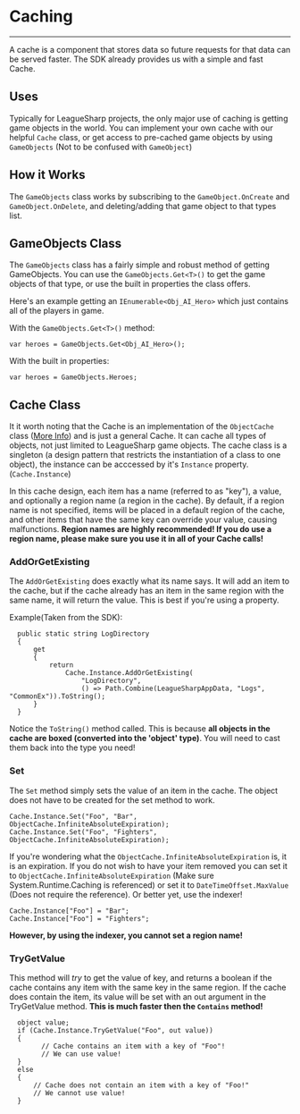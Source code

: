 # Caching #
------------------------
 A cache is a component that stores data so future requests for that data can be served faster. The SDK already provides us with a simple and fast Cache.

## Uses ##
Typically for LeagueSharp projects, the only major use of caching is getting game objects in the world. You can implement your own cache with our helpful `Cache` class, or get access to pre-cached game objects by using `GameObjects` (Not to be confused with `GameObject`)

## How it Works ##
The `GameObjects` class works by subscribing to the `GameObject.OnCreate` and `GameObject.OnDelete`, and deleting/adding that game object to that types list.

## GameObjects Class ##
The `GameObjects` class has a fairly simple and robust method of getting GameObjects. You can use the `GameObjects.Get<T>()` to get the game objects of that type, or use the built in properties the class offers. 

Here's an example getting an `IEnumerable<Obj_AI_Hero>` which just contains all of the players in game.

With the `GameObjects.Get<T>()` method:

    var heroes = GameObjects.Get<Obj_AI_Hero>();

With the built in properties:

    var heroes = GameObjects.Heroes;

## Cache Class ##
It it worth noting that the Cache is an implementation of the `ObjectCache` class ([More Info](https://msdn.microsoft.com/en-us/library/system.runtime.caching.objectcache(v=vs.110).aspx)) and is just a general Cache. It can cache all types of objects, not just limited to LeagueSharp game objects. The cache class is a singleton (a design pattern that restricts the instantiation of a class to one object), the instance can be acccessed by it's `Instance` property. (`Cache.Instance`)

In this cache design, each item has a name (referred to as "key"), a value, and optionally a region name (a region in the cache). By default, if a region name is not specified, items will be placed in a default region of the cache, and other items that have the same key can override your value, causing malfunctions. **Region names are highly recommended! If you do use a region name, please make sure you use it in all of your Cache calls!** 

### AddOrGetExisting ###
The `AddOrGetExisting` does exactly what its name says. It will add an item to the cache, but if the cache already has an item in the same region with the same name, it will return the value. This is best if you're using a property.

Example(Taken from the SDK):

```
  public static string LogDirectory
  {
      get
      {
          return
              Cache.Instance.AddOrGetExisting(
                  "LogDirectory", 
                  () => Path.Combine(LeagueSharpAppData, "Logs", "CommonEx")).ToString();
      }
  }
```

Notice the `ToString()` method called. This is because **all objects in the cache are boxed (converted into the 'object' type)**. You will need to cast them back into the type you need!

### Set ###
The `Set` method simply sets the value of an item in the cache. The object does not have to be created for the set method to work.
    
    Cache.Instance.Set("Foo", "Bar", ObjectCache.InfiniteAbsoluteExpiration);
    Cache.Instance.Set("Foo", "Fighters", ObjectCache.InfiniteAbsoluteExpiration);

If you're wondering what the `ObjectCache.InfiniteAbsoluteExpiration` is, it is an expiration. If you do not wish to have your item removed you can set it to `ObjectCache.InfiniteAbsoluteExpiration` (Make sure System.Runtime.Caching is referenced) or set it to `DateTimeOffset.MaxValue` (Does not require the reference). Or better yet, use the indexer!

    Cache.Instance["Foo"] = "Bar";
    Cache.Instance["Foo"] = "Fighters";

**However, by using the indexer, you cannot set a region name!**

### TryGetValue ###
This method will *try* to get the value of key, and returns a boolean if the cache contains any item with the same key in the same region. If the cache does contain the item, its value will be set with an out argument in the TryGetValue method. **This is much faster then the `Contains` method!**

```
  object value;
  if (Cache.Instance.TryGetValue("Foo", out value))
  {
    	// Cache contains an item with a key of "Foo"!
    	// We can use value!
  }
  else
  {
      // Cache does not contain an item with a key of "Foo!"
      // We cannot use value!
  }
```




